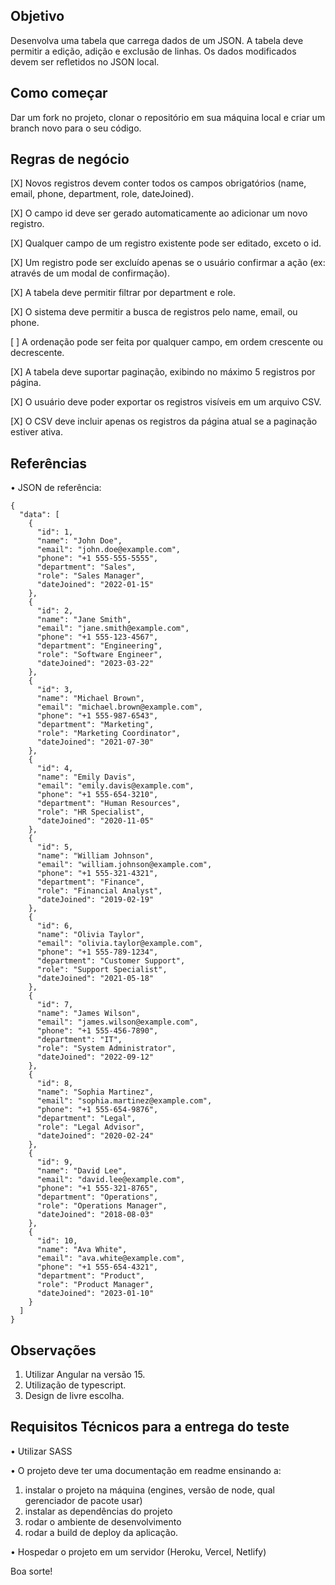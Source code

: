 
## Objetivo
Desenvolva uma tabela que carrega dados de um JSON. A tabela deve permitir a edição, adição e exclusão de linhas. Os dados modificados devem ser refletidos no JSON local.

## Como começar
Dar um fork no projeto, clonar o repositório em sua máquina local e criar um branch novo para o seu código.


## Regras de negócio
[X]	Novos registros devem conter todos os campos obrigatórios (name, email, phone, department, role, dateJoined).

[X]	O campo id deve ser gerado automaticamente ao adicionar um novo registro.

[X]	Qualquer campo de um registro existente pode ser editado, exceto o id.

[X]	Um registro pode ser excluído apenas se o usuário confirmar a ação (ex: através de um modal de confirmação).

[X]	A tabela deve permitir filtrar por department e role.

[X]	O sistema deve permitir a busca de registros pelo name, email, ou phone.

[ ]	A ordenação pode ser feita por qualquer campo, em ordem crescente ou decrescente.

[X]	A tabela deve suportar paginação, exibindo no máximo 5 registros por página.

[X]	O usuário deve poder exportar os registros visíveis em um arquivo CSV.

[X]	O CSV deve incluir apenas os registros da página atual se a paginação estiver ativa.


## Referências
•	JSON de referência:

```
{
  "data": [
    {
      "id": 1,
      "name": "John Doe",
      "email": "john.doe@example.com",
      "phone": "+1 555-555-5555",
      "department": "Sales",
      "role": "Sales Manager",
      "dateJoined": "2022-01-15"
    },
    {
      "id": 2,
      "name": "Jane Smith",
      "email": "jane.smith@example.com",
      "phone": "+1 555-123-4567",
      "department": "Engineering",
      "role": "Software Engineer",
      "dateJoined": "2023-03-22"
    },
    {
      "id": 3,
      "name": "Michael Brown",
      "email": "michael.brown@example.com",
      "phone": "+1 555-987-6543",
      "department": "Marketing",
      "role": "Marketing Coordinator",
      "dateJoined": "2021-07-30"
    },
    {
      "id": 4,
      "name": "Emily Davis",
      "email": "emily.davis@example.com",
      "phone": "+1 555-654-3210",
      "department": "Human Resources",
      "role": "HR Specialist",
      "dateJoined": "2020-11-05"
    },
    {
      "id": 5,
      "name": "William Johnson",
      "email": "william.johnson@example.com",
      "phone": "+1 555-321-4321",
      "department": "Finance",
      "role": "Financial Analyst",
      "dateJoined": "2019-02-19"
    },
    {
      "id": 6,
      "name": "Olivia Taylor",
      "email": "olivia.taylor@example.com",
      "phone": "+1 555-789-1234",
      "department": "Customer Support",
      "role": "Support Specialist",
      "dateJoined": "2021-05-18"
    },
    {
      "id": 7,
      "name": "James Wilson",
      "email": "james.wilson@example.com",
      "phone": "+1 555-456-7890",
      "department": "IT",
      "role": "System Administrator",
      "dateJoined": "2022-09-12"
    },
    {
      "id": 8,
      "name": "Sophia Martinez",
      "email": "sophia.martinez@example.com",
      "phone": "+1 555-654-9876",
      "department": "Legal",
      "role": "Legal Advisor",
      "dateJoined": "2020-02-24"
    },
    {
      "id": 9,
      "name": "David Lee",
      "email": "david.lee@example.com",
      "phone": "+1 555-321-8765",
      "department": "Operations",
      "role": "Operations Manager",
      "dateJoined": "2018-08-03"
    },
    {
      "id": 10,
      "name": "Ava White",
      "email": "ava.white@example.com",
      "phone": "+1 555-654-4321",
      "department": "Product",
      "role": "Product Manager",
      "dateJoined": "2023-01-10"
    }
  ]
}
```


## Observações
1. Utilizar Angular na versão 15.
2. Utilização de typescript.
3. Design de livre escolha.


## Requisitos Técnicos para a entrega do teste

•	Utilizar SASS

•	O projeto deve ter uma documentação em readme ensinando a: 
1. instalar o projeto na máquina (engines, versão de node, qual gerenciador de pacote usar)
2. instalar as dependências do projeto
3. rodar o ambiente de desenvolvimento
4. rodar a build de deploy da aplicação.

•	Hospedar o projeto em um servidor (Heroku, Vercel, Netlify)


Boa sorte!
